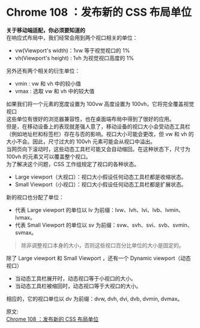 # Chrome 108 ：发布新的 CSS 布局单位
**关于移动端适配，你必须要知道的**  
在响应式布局中，我们经常会用到两个视口相关的单位：  
- vw(Viewport's width)：1vw 等于视觉视口的 1%
- vh(Viewport's height) : 1vh 为视觉视口高度的 1%

另外还有两个相关的衍生单位：  
- vmin : vw 和 vh 中的较小值
- vmax : 选取 vw 和 vh 中的较大值

如果我们将一个元素的宽度设置为 100vw 高度设置为 100vh，它将完全覆盖视觉视口  
这些单位有很好的浏览器兼容性，也在桌面端布局中得到了很好的应用。  
但是，在移动设备上的表现就差强人意了，移动设备的视口大小会受动态工具栏（例如地址栏和标签栏）存在与否的影响。视口大小可能会更改，但 vw 和 vh 的大小不会。因此，尺寸过大的 100vh 元素可能会从视口中溢出。  
当网页向下滚动时，这些动态工具栏可能又会自动缩回。在这种状态下，尺寸为 100vh 的元素又可以覆盖整个视口。  
为了解决这个问题，CSS 工作组规定了视口的各种状态。  
- Large viewport（大视口）：视口大小假设任何动态工具栏都是收缩状态。
- Small Viewport（小视口）：视口大小假设任何动态工具栏都是扩展状态。

新的视口也分配了单位：  
- 代表 Large viewport 的单位以 lv 为前缀：lvw、lvh、lvi、lvb、lvmin、lvmax。
- 代表 Small Viewport 的单位以 sv 为前缀：svw、svh、svi、svb、svmin、svmax。

> 除非调整视口本身的大小，否则这些视口百分比单位的大小是固定的。

除了 Large viewport 和 Small Viewport ，还有一个  Dynamic viewport（动态视口）  
- 当动态工具栏展开时，动态视口等于小视口的大小。
- 当动态工具栏被缩回时，动态视口等于大视口的大小。

相应的，它的视口单位以 dv 为前缀：dvw, dvh, dvi, dvb, dvmin, dvmax。  


原文:  
[Chrome 108 ：发布新的 CSS 布局单位](https://mp.weixin.qq.com/s/qqrIMrEbSa19WyxVryudfA)
